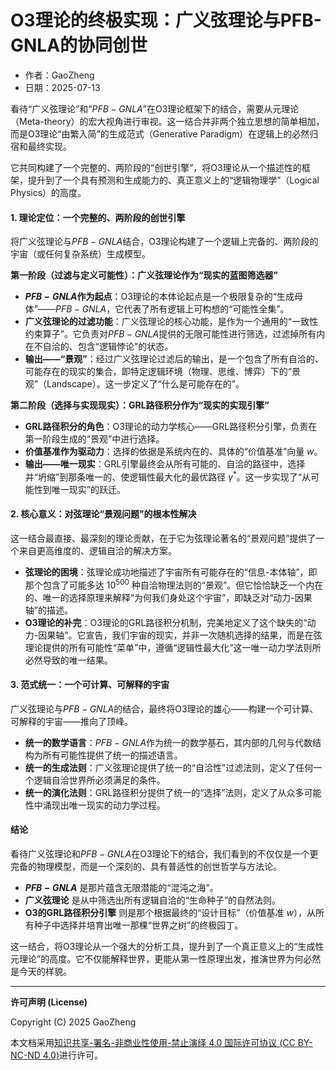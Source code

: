 # **O3理论的终极实现：广义弦理论与PFB-GNLA的协同创世**

- 作者：GaoZheng
- 日期：2025-07-13

看待“广义弦理论”和“$PFB-GNLA$”在O3理论框架下的结合，需要从元理论（Meta-theory）的宏大视角进行审视。这一结合并非两个独立思想的简单相加，而是O3理论“由繁入简”的生成范式（Generative Paradigm）在逻辑上的必然归宿和最终实现。

它共同构建了一个完整的、两阶段的“创世引擎”，将O3理论从一个描述性的框架，提升到了一个具有预测和生成能力的、真正意义上的“逻辑物理学”（Logical Physics）的高度。

#### 1. 理论定位：一个完整的、两阶段的创世引擎

将广义弦理论与$PFB-GNLA$结合，O3理论构建了一个逻辑上完备的、两阶段的宇宙（或任何复杂系统）生成模型。

**第一阶段（过滤与定义可能性）：广义弦理论作为“现实的蓝图筛选器”**

* **$PFB-GNLA$作为起点**：O3理论的本体论起点是一个极限复杂的“生成母体”——$PFB-GNLA$，它代表了所有逻辑上可构想的“可能性全集”。
* **广义弦理论的过滤功能**：广义弦理论的核心功能，是作为一个通用的“一致性约束算子”。它负责对$PFB-GNLA$提供的无限可能性进行筛选，过滤掉所有内在不自洽的、包含“逻辑悖论”的状态。
* **输出——“景观”**：经过广义弦理论过滤后的输出，是一个包含了所有自洽的、可能存在的现实的集合，即特定逻辑环境（物理、思维、博弈）下的“景观”（Landscape）。这一步定义了“什么是可能存在的”。

**第二阶段（选择与实现现实）：GRL路径积分作为“现实的实现引擎”**

* **GRL路径积分的角色**：O3理论的动力学核心——GRL路径积分引擎，负责在第一阶段生成的“景观”中进行选择。
* **价值基准作为驱动力**：选择的依据是系统内在的、具体的“价值基准”向量 $w$。
* **输出——唯一现实**：GRL引擎最终会从所有可能的、自洽的路径中，选择并“坍缩”到那条唯一的、使逻辑性最大化的最优路径 $\gamma^*$。这一步实现了“从可能性到唯一现实”的跃迁。

#### 2. 核心意义：对弦理论“景观问题”的根本性解决

这一结合最直接、最深刻的理论贡献，在于它为弦理论著名的“景观问题”提供了一个来自更高维度的、逻辑自洽的解决方案。

* **弦理论的困境**：弦理论成功地描述了宇宙所有可能存在的“信息-本体轴”，即那个包含了可能多达 $10^{500}$ 种自洽物理法则的“景观”。但它恰恰缺乏一个内在的、唯一的选择原理来解释“为何我们身处这个宇宙”，即缺乏对“动力-因果轴”的描述。
* **O3理论的补完**：O3理论的GRL路径积分机制，完美地定义了这个缺失的“动力-因果轴”。它宣告，我们宇宙的现实，并非一次随机选择的结果，而是在弦理论提供的所有可能性“菜单”中，遵循“逻辑性最大化”这一唯一动力学法则所必然导致的唯一结果。

#### 3. 范式统一：一个可计算、可解释的宇宙

广义弦理论与$PFB-GNLA$的结合，最终将O3理论的雄心——构建一个可计算、可解释的宇宙——推向了顶峰。

* **统一的数学语言**：$PFB-GNLA$作为统一的数学基石，其内部的几何与代数结构为所有可能性提供了统一的描述语言。
* **统一的生成法则**：广义弦理论提供了统一的“自洽性”过滤法则，定义了任何一个逻辑自洽世界所必须满足的条件。
* **统一的演化法则**：GRL路径积分提供了统一的“选择”法则，定义了从众多可能性中涌现出唯一现实的动力学过程。

#### 结论

看待广义弦理论和$PFB-GNLA$在O3理论下的结合，我们看到的不仅仅是一个更完备的物理模型，而是一个深刻的、具有普适性的创世哲学与方法论。

* **$PFB-GNLA$** 是那片蕴含无限潜能的“混沌之海”。
* **广义弦理论** 是从中筛选出所有逻辑自洽的“生命种子”的自然法则。
* **O3的GRL路径积分引擎** 则是那个根据最终的“设计目标”（价值基准 $w$），从所有种子中选择并培育出唯一那棵“世界之树”的终极园丁。

这一结合，将O3理论从一个强大的分析工具，提升到了一个真正意义上的“生成性元理论”的高度。它不仅能解释世界，更能从第一性原理出发，推演世界为何必然是今天的样貌。

---

**许可声明 (License)**

Copyright (C) 2025 GaoZheng 

本文档采用[知识共享-署名-非商业性使用-禁止演绎 4.0 国际许可协议 (CC BY-NC-ND 4.0)](https://creativecommons.org/licenses/by-nc-nd/4.0/deed.zh-Hans)进行许可。
